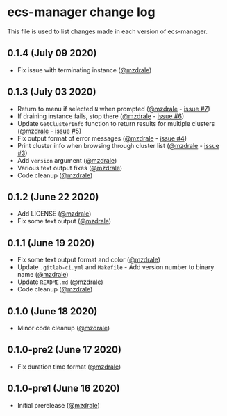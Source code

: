 # ecs-manager change log

This file is used to list changes made in each version of ecs-manager.

## 0.1.4 (July 09 2020)

- Fix issue with terminating instance ([@mzdrale](https://gitlab.com/mzdrale))

## 0.1.3 (July 03 2020)

- Return to menu if selected `N` when prompted ([@mzdrale](https://gitlab.com/mzdrale) - [issue #7](https://gitlab.com/mzdrale/ecs-manager/-/issues/7))
- If draining instance fails, stop there ([@mzdrale](https://gitlab.com/mzdrale) - [issue #6](https://gitlab.com/mzdrale/ecs-manager/-/issues/6))
- Update `GetClusterInfo` function to return results for multiple clusters ([@mzdrale](https://gitlab.com/mzdrale) - [issue #5](https://gitlab.com/mzdrale/ecs-manager/-/issues/5))
- Fix output format of error messages ([@mzdrale](https://gitlab.com/mzdrale) - [issue #4](https://gitlab.com/mzdrale/ecs-manager/-/issues/4))
- Print cluster info when browsing through cluster list ([@mzdrale](https://gitlab.com/mzdrale) - [issue #3](https://gitlab.com/mzdrale/ecs-manager/-/issues/3))
- Add `version` argument ([@mzdrale](https://gitlab.com/mzdrale))
- Various text output fixes ([@mzdrale](https://gitlab.com/mzdrale))
- Code cleanup ([@mzdrale](https://gitlab.com/mzdrale))

## 0.1.2 (June 22 2020)

- Add LICENSE ([@mzdrale](https://gitlab.com/mzdrale))
- Fix some text output ([@mzdrale](https://gitlab.com/mzdrale))

## 0.1.1 (June 19 2020)

- Fix some text output format and color ([@mzdrale](https://gitlab.com/mzdrale))
- Update `.gitlab-ci.yml` and `Makefile` - Add version number to binary name ([@mzdrale](https://gitlab.com/mzdrale))
- Update `README.md` ([@mzdrale](https://gitlab.com/mzdrale))
- Code cleanup ([@mzdrale](https://gitlab.com/mzdrale))

## 0.1.0 (June 18 2020)

- Minor code cleanup ([@mzdrale](https://gitlab.com/mzdrale))

## 0.1.0-pre2 (June 17 2020)

- Fix duration time format ([@mzdrale](https://gitlab.com/mzdrale))

## 0.1.0-pre1 (June 16 2020)

- Initial prerelease ([@mzdrale](https://gitlab.com/mzdrale))
